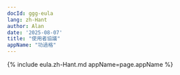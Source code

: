 ```yaml
---
docId: ggg-eula
lang: zh-Hant
author: Alan
date: '2025-08-07'
title: "使用者協議"
appName: "功過格"
---
```


{% include eula.zh-Hant.md appName=page.appName %}